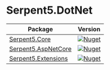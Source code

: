 # Serpent5.DotNet

| Package                                     | Version                                                                                                                |
| ------------------------------------------- | ---------------------------------------------------------------------------------------------------------------------- |
| [Serpent5.Core](Serpent5.Core/)             | [![Nuget](https://img.shields.io/nuget/v/Serpent5.Core.svg)](https://www.nuget.org/packages/Serpent5.Core)             |
| [Serpent5.AspNetCore](Serpent5.AspNetCore/) | [![Nuget](https://img.shields.io/nuget/v/Serpent5.AspNetCore.svg)](https://www.nuget.org/packages/Serpent5.AspNetCore) |
| [Serpent5.Extensions](Serpent5.Extensions/) | [![Nuget](https://img.shields.io/nuget/v/Serpent5.Extensions.svg)](https://www.nuget.org/packages/Serpent5.Extensions) |

